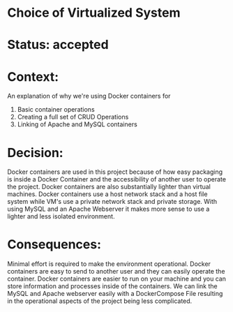 # Choice of Virtualized System

# Status: accepted

# Context: 

An explanation of why we're using Docker containers for

1. Basic container operations
2. Creating a full set of CRUD Operations
3. Linking of Apache and MySQL containers

# Decision:

Docker containers are used in this project because of how easy packaging is inside a Docker
Container and the accessibility of another user to operate the project. Docker containers are
also substantially lighter than virtual machines. Docker containers use a host network stack and a host 
file system while VM's use a private network stack and private storage. With using MySQL and an Apache Webserver
it makes more sense to use a lighter and less isolated environment. 


# Consequences: 

Minimal effort is required to make the environment operational. Docker containers are easy to send to another user 
and they can easily operate the container. Docker containers are easier to run on your machine and you can store information
and processes inside of the containers. We can link the MySQL and Apache webserver easily with a DockerCompose File
resulting in the operational aspects of the project being less complicated. 